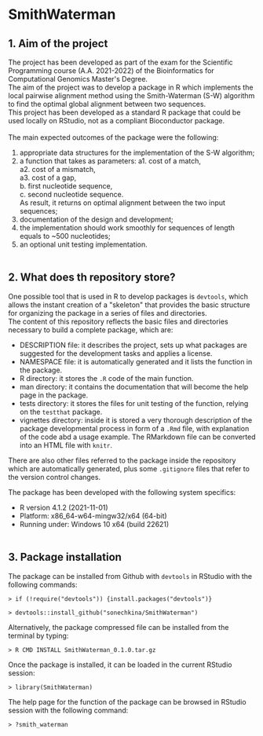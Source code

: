 # SmithWaterman

## 1. Aim of the project

The project has been developed as part of the exam for the Scientific Programming course (A.A. 2021-2022) of the Bioinformatics for Computational Genomics Master's Degree. <br>
The aim of the project was to develop a package in R which implements the local pairwise alignment method using the Smith-Waterman (S-W) algorithm to find the optimal global alignment between two sequences.<br>
This project has been developed as a standard R package that could be used locally on RStudio, not as a compliant Bioconductor package. <br><br>
The main expected outcomes of the package were the following:
1. appropriate data structures for the implementation of the S-W algorithm;
2. a function that takes as parameters:
    a1. cost of a match, <br>
    a2. cost of a mismatch, <br> 
    a3. cost of a gap, <br>
    b. first nucleotide sequence, <br>
    c. second nucleotide sequence. <br>
    As result, it returns on optimal alignment between the two input sequences; <br>
3. documentation of the design and development;
4. the implementation should work smoothly for sequences of length equals to ~500 nucleotides;
5. an optional unit testing implementation. <br><br>

## 2. What does th repository store?

One possible tool that is used in R to develop packages is `devtools`, which allows the instant creation of a "skeleton" that provides the basic structure for organizing the package in a series of files and directories. <br>
The content of this repository reflects the basic files and directories necessary to build a complete package, which are:
- DESCRIPTION file: it describes the project, sets up what packages are suggested for the development tasks and applies a license.
- NAMESPACE file: it is automatically generated and it lists the function in the package.
- R directory: it stores the `.R` code of the main function.
- man directory: it contains the documentation that will become the help page in the package.
- tests directory: it stores the files for unit testing of the function, relying on the `testthat` package.
- vignettes directory: inside it is stored a very thorough description of the package developmental process in form of a `.Rmd` file, with explanation of the code abd a usage example. The RMarkdown file can be converted into an HTML file with `knitr`.<br>

There are also other files referred to the package inside the repository which are automatically generated, plus some `.gitignore` files that refer to the version control changes.<br>

The package has been developed with the following system specifics:
- R version 4.1.2 (2021-11-01)
- Platform: x86_64-w64-mingw32/x64 (64-bit)
- Running under: Windows 10 x64 (build 22621)<br><br>

## 3. Package installation
The package can be installed from Github with `devtools` in RStudio with the following commands:

```
> if (!require("devtools")) {install.packages("devtools")}

> devtools::install_github("sonechkina/SmithWaterman")
```

Alternatively, the package compressed file can be installed from the terminal by typing:

```
> R CMD INSTALL SmithWaterman_0.1.0.tar.gz
```

Once the package is installed, it can be loaded in the current RStudio session:

```
> library(SmithWaterman)
```

The help page for the function of the package can be browsed in RStudio session with the following command:

```
> ?smith_waterman
```